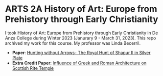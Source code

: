 # ARTS 2A History of Art: Europe from Prehistory through Early Christianity 
I took History of Art: Europe from Prehistory through Early Christianity in De Anza College during Winter 2023 (Janurary 9 - March 31, 2023). This repo archived my work for this course. My professor was Linda Becerril.
* **Paper**: [Hunting without Arrows- The Royal Hunt of Shapur II in Silver Plate](ARTS%202A%20Paper.pdf)
* **Extra Credit Paper**: [Influence of Greek and Roman Architecture on Scottish Rite Temple](ARTS%202A%20Extra%20Credit.pdf)
